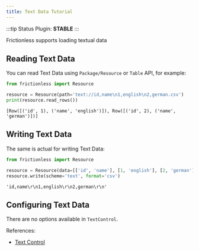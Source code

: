 ```yaml
---
title: Text Data Tutorial
---
```


:::tip Status
Plugin: **STABLE**
:::

Frictionless supports loading textual data

## Reading Text Data

You can read Text Data using `Package/Resource` or `Table` API, for example:


```python
from frictionless import Resource

resource = Resource(path='text://id,name\n1,english\n2,german.csv')
print(resource.read_rows())
```

    [Row([('id', 1), ('name', 'english')]), Row([('id', 2), ('name', 'german')])]


## Writing Text Data

The same is actual for writing Text Data:


```python
from frictionless import Resource

resource = Resource(data=[['id', 'name'], [1, 'english'], [2, 'german']])
resource.write(scheme='text', format='csv')
```




    'id,name\r\n1,english\r\n2,german\r\n'



## Configuring Text Data

There are no options available in `TextControl`.

References:
- [Text Control](https://frictionlessdata.io/tooling/python/controls-reference/#text)
